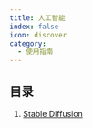 ```yaml
---
title: 人工智能
index: false
icon: discover
category:
  - 使用指南
---
```


## 目录


1. [Stable Diffusion](./sd/README.md)